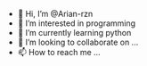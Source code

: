 - 👋 Hi, I’m @Arian-rzn
- 👀 I’m interested in programming
- 🌱 I’m currently learning python
- 💞️ I’m looking to collaborate on ...
- 📫 How to reach me ...

<!---
Arian-rzn/Arian-rzn is a ✨ special ✨ repository because its `README.md` (this file) appears on your GitHub profile.
You can click the Preview link to take a look at your changes.
--->
